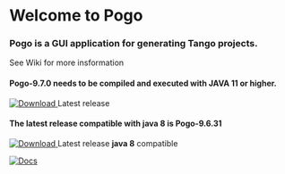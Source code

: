 # Welcome to Pogo

### Pogo is a GUI application for generating Tango projects.
 See Wiki for more insformation

#### Pogo-9.7.0 needs to be compiled and executed with JAVA 11 or higher.
[![Download](https://api.bintray.com/packages/tango-controls/maven/Pogo/images/download.svg) ](https://bintray.com/tango-controls/maven/Pogo/_latestVersion) Latest release

#### The latest release compatible with java 8 is  Pogo-9.6.31
[![Download](https://api.bintray.com/packages/tango-controls/maven/Pogo/images/download.svg) ](https://bintray.com/tango-controls/maven/download_file?file_path=org%2Ftango%2Ftools%2Fpogo%2Fgui%2FPogo%2F9.6.31%2FPogo-9.6.31.jar)
Latest release **java 8** compatible

[![Docs](https://img.shields.io/badge/Latest-Docs-orange.svg)](https://tango-controls.github.io/pogo/)


